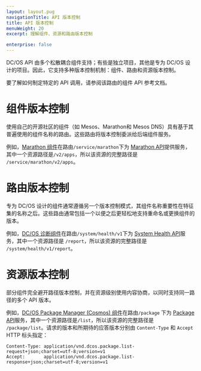 ```yaml
---
layout: layout.pug
navigationTitle: API 版本控制
title: API 版本控制
menuWeight: 20
excerpt: 理解组件、资源和路由版本控制

enterprise: false
---
```


DC/OS API 由多个松散耦合组件支持；有些是独立项目，其他是专为 DC/OS 设计的项目。因此，它支持多种版本控制机制：组件、路由和资源版本控制。

要了解如何制定特定的 API 调用，请参阅该路由的组件 API 参考文档。

# 组件版本控制

使用自己的开源社区的组件（如 Mesos、Marathon和 Mesos DNS）具有基于其普遍使用的组件名称的路由。这些路由将版本控制委派给后端组件服务。

例如，[Marathon 组件](/cn/1.11/overview/architecture/components/#marathon)在路由`/service/marathon`下为 [Marathon API](/cn/1.11/deploying-services/marathon-api/)提供服务，其中一个资源路径是`/v2/apps`，所以该资源的完整路径是 `/service/marathon/v2/apps`。

# 路由版本控制

专为 DC/OS 设计的组件通常遵循另一个版本控制模式，其组件名称重要性在特征集的名称之后。这些路由通常包括一个以便之后更轻松地支持重命名或更换组件的版本。

例如，[DC/OS 诊断组件](/cn/1.11/overview/architecture/components/#dcos-diagnostics)在路由`/system/health/v1`下为 [System Health API](/cn/1.11/monitoring/#system-health-http-api-endpoint)服务，其中一个资源路径是 `/report`，所以该资源的完整路径是 `/system/health/v1/report`。

# 资源版本控制

部分组件完全避开路径版本控制，并在资源级别使用内容协商，以同时支持同一路径的多个 API 版本。

例如，[DC/OS Package Manager (Cosmos) 组件](/cn/1.11/overview/architecture/components/#dcos-package-manager)在路由`/package` 下为 [Package API](/cn/1.11/deploying-services/package-api/)服务，其中一个资源路径是`/list`，所以该资源的完整路径是 `/package/list`。请求的版本和所期待的应答版本分别由 `Content-Type` 和 `Accept` HTTP 标头指定：

```
Content-Type: application/vnd.dcos.package.list-request+json;charset=utf-8;version=v1
Accept:       application/vnd.dcos.package.list-response+json;charset=utf-8;version=v1
```
